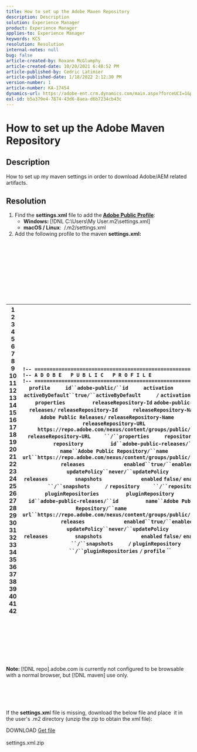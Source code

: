 ```yaml
---
title: How to set up the Adobe Maven Repository
description: Description
solution: Experience Manager
product: Experience Manager
applies-to: Experience Manager
keywords: KCS
resolution: Resolution
internal-notes: null
bug: false
article-created-by: Roxann McGlumphy
article-created-date: 10/20/2021 6:48:52 PM
article-published-by: Cedric Latimier
article-published-date: 1/18/2022 2:12:30 PM
version-number: 1
article-number: KA-17454
dynamics-url: https://adobe-ent.crm.dynamics.com/main.aspx?forceUCI=1&pagetype=entityrecord&etn=knowledgearticle&id=46958f5c-d631-ec11-b6e5-000d3a5ba97a
exl-id: b5a379e4-7874-43d6-8aea-d6b7234cb43c
---
```

# How to set up the Adobe Maven Repository

## Description


How to set up my maven settings in order to download Adobe/AEM related artifacts.


## Resolution


1. Find the <b>settings.xml</b> file to add the<b> [Adobe Public Profile](https://repo.adobe.com/)</b>:
   - <b>Windows: </b>[!DNL C:\Users\My User\.m2\settings.xml]
   - <b>macOS / Linux</b>:  /.m2/settings.xml
2. Add the following profile to the maven <b>settings.xml:</b>

<br><br><br><br><br> <br><br><br><br>

| 1<br>  2<br>  3<br>  4<br>  5<br>  6<br>  7<br>  8<br>  9<br>  10<br>  11<br>  12<br>  13<br>  14<br>  15<br>  16<br>  17<br>  18<br>  19<br>  20<br>  21<br>  22<br>  23<br>  24<br>  25<br>  26<br>  27<br>  28<br>  29<br>  30<br>  31<br>  32<br>  33<br>  34<br>  35<br>  36<br>  37<br>  38<br>  39<br>  40<br>  41<br>  42 | `!-- ====================================================== --` `!-- A D O B E   P U B L I C   P R O F I L E                --` `!-- ====================================================== --` ```profile``` `    ` ```id``adobe-public/``id``` `    ` ```activation``` `        ` ```activeByDefault``true/``activeByDefault``` `    ` `/` `activation` ```    ``` `properties` ```        ``` `releaseRepository-Id` `adobe-public-releases/` `releaseRepository-Id` ```    ``` `releaseRepository-Name` `Adobe Public Releases/` `releaseRepository-Name` ```    ``` `releaseRepository-URL` `https://repo.adobe.com/nexus/content/groups/public/` `releaseRepository-URL` ```    ``/``properties``` `    ` ```repositories``` `        ` ```repository``` `        ` ```id``adobe-public-releases/``id``` `        ` ```name``Adobe Public Repository/``name``` `        ` ```url``https://repo.adobe.com/nexus/content/groups/public/``url``` `        ` ```releases``` `            ` ```enabled``true/``enabled``` `            ` ```updatePolicy``never/``updatePolicy``` `        ` `/` `releases` ```        ``` `snapshots` ```            ``` `enabled` `false/` `enabled` ```        ``/``snapshots``` `    ` `/` `repository` ```    ``/``repositories``` `     ` ```pluginRepositories``` `        ` ```pluginRepository``` `        ` ```id``adobe-public-releases/``id``` `        ` ```name``Adobe Public Repository/``name``` `        ` ```url``https://repo.adobe.com/nexus/content/groups/public/``url``` `        ` ```releases``` `            ` ```enabled``true/``enabled``` `            ` ```updatePolicy``never/``updatePolicy``` `        ` `/` `releases` ```        ``` `snapshots` ```            ``` `enabled` `false/` `enabled` ```        ``/``snapshots``` `    ` `/` `pluginRepository` ```    ``/``pluginRepositories``` `/` `profile` &grave;&grave; |
| --- | --- |

<br><br><br><br><br> <br><br>
<b>Note: </b>[!DNL repo].adobe.com is currently not configured to be browsable with a normal browser, but [!DNL maven] use only.
<br><br><br><br> <br><br>
If the <b>settings.xm</b>l file is missing, download the below file and place  it in the user's .m2 directory (unzip the zip to obtain the xml file):

DOWNLOAD
[Get file](https://helpx.adobe.com/content/dam/help/en/experience-manager/kb/SetUpTheAdobeMavenRepository/jcr_content/main-pars/download_section/download-1/settings_xml.zip "settings.xml.zip") <br><br>settings.xml.zip
